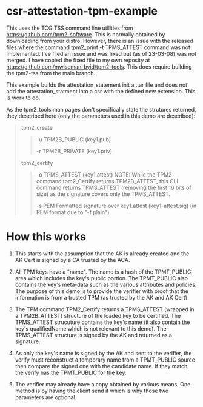 # csr-attestation-tpm-example
This uses the TCG TSS command line utilities from https://github.com/tpm2-software.
This is normally obtained by downloading from your distro. However, there is an issue
with the released files where the command tpm2_print -t TPMS_ATTEST command
was not implemented. I've filed an issue and was fixed but (as of 23-03-08) was
not merged. I have copied the fixed file to my own reposity at
https://github.com/mwiseman-byid/tpm2-tools. This does require building the tpm2-tss
from the main branch.

This example builds the attestation_statement init a .tar file and does not add
the attestation_statment into a csr with the defined new extension. This is
work to do.

As the tpm2_tools man pages don't specifically state the strutures returned, they
described here (only the parameters used in this demo are described):
> tpm2_create
> >-u TPM2B_PUBLIC (key1.pub)
> >
> >-r TPM2B_PRIVATE (key1.priv)
> 
> tpm2_certify
> >-o TPMS_ATTEST (key1.attest)
> > NOTE: While the TPM2 command tpm2_Certify returns TPM2B_ATTEST, this
> > CLI command returns TPMS_ATTEST (removing the first 16 bits of size) as
> > the signature covers only the TPMS_ATTEST.
> >
> >-s PEM Formatted signature over key1.attest (key1-attest.sig)
> > (in PEM format due to "-f plain")
# How this works
1. This starts with the assumption that the AK is already created and the AK Cert
is signed by a CA trusted by the ACA.

2. All TPM keys have a "name". The name is a hash of the TPMT_PUBLIC area which includes
the key's public portion. The TPMT_PUBLIC also contains the key's meta-data such as the
various attributes and policies. The purpose of this demo is to provide the verifier with
proof that the information is from a trusted TPM (as trusted by the AK and AK Cert)

3. The TPM command TPM2_Certify returns a TPMS_ATTEST (wrapped in a TPM2B_ATTEST) structure
of the loaded key to be certified. The TPMS_ATTEST strucuture contains the key's name
(it also contain the key's qualifiedName which is not relevant to this demo). The TPMS_ATTEST
structure is signed by the AK and returned as a signature.

4. As only the key's name is signed by the AK and sent to the verifier, the verify must
reconstruct a temporary name from a TPMT_PUBLIC source then compare the signed one with
the candidate name. If they match, the verify has the TPMT_PUBLIC for the key.

5. The verifier may already have a copy obtained by various means. One method is by having
the client send it which is why those two parameters are optional.

